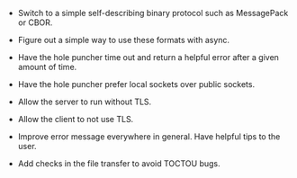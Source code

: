 - Switch to a simple self-describing binary protocol such as MessagePack or CBOR.
- Figure out a simple way to use these formats with async.
- Have the hole puncher time out and return a helpful error after a given amount of time.
- Have the hole puncher prefer local sockets over public sockets.

- Allow the server to run without TLS.
- Allow the client to not use TLS.
- Improve error message everywhere in general. Have helpful tips to the user.
- Add checks in the file transfer to avoid TOCTOU bugs.